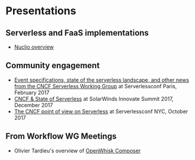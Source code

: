 # Presentations

## Serverless and FaaS implementations
- [Nuclio overview](nuclio-Overview-2017-09-28.pdf)

## Community engagement
- [Event specifications, state of the serverless landscape, and other news from the CNCF Serverless Working Group](https://www.slideshare.net/DanielKrook/event-specifications-state-of-the-serverless-landscape-and-other-news-from-the-cncf-serverless-working-group) at Serverlessconf Paris, February 2017
- [CNCF & State of Serverless](http://calcotestudios.com/talks/slides-innovate-summit-2017-state-of-serverless-the-cncf.html) at SolarWinds Innovate Summit 2017, December 2017
- [The CNCF point of view on Serverless](https://www.slideshare.net/DanielKrook/the-cncf-on-serverless) at Serverlessconf NYC, October 2017

## From Workflow WG Meetings
- Olivier Tardieu's overview of [OpenWhisk Composer](tardieu-composer.pdf)
